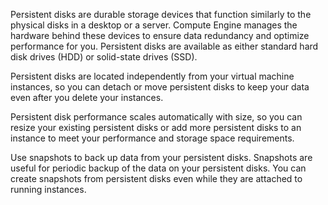 Persistent disks are durable storage devices that function similarly to the physical disks in a desktop or a server. Compute Engine manages the hardware behind these devices to ensure data redundancy and optimize performance for you. Persistent disks are available as either standard hard disk drives (HDD) or solid-state drives (SSD).

Persistent disks are located independently from your virtual machine instances, so you can detach or move persistent disks to keep your data even after you delete your instances.

Persistent disk performance scales automatically with size, so you can resize your existing persistent disks or add more persistent disks to an instance to meet your performance and storage space requirements.

Use snapshots to back up data from your persistent disks. Snapshots are useful for periodic backup of the data on your persistent disks. You can create snapshots from persistent disks even while they are attached to running instances.